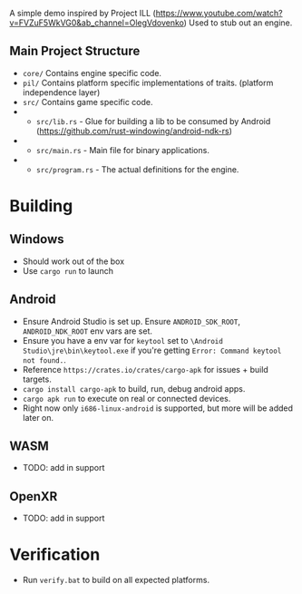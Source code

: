 A simple demo inspired by Project ILL (https://www.youtube.com/watch?v=FVZuF5WkVG0&ab_channel=OlegVdovenko)
Used to stub out an engine.

## Main Project Structure
* `core/` Contains engine specific code.
* `pil/` Contains platform specific implementations of traits. (platform independence layer)
* `src/` Contains game specific code.
* * `src/lib.rs` - Glue for building a lib to be consumed by Android (https://github.com/rust-windowing/android-ndk-rs)
* * `src/main.rs` - Main file for binary applications.
* * `src/program.rs` - The actual definitions for the engine. 


# Building
## Windows
* Should work out of the box
* Use `cargo run` to launch

## Android 
* Ensure Android Studio is set up. Ensure `ANDROID_SDK_ROOT`, `ANDROID_NDK_ROOT` env vars are set. 
* Ensure you have a env var for `keytool` set to `\Android Studio\jre\bin\keytool.exe` if you're getting `Error: Command keytool not found.`.
* Reference `https://crates.io/crates/cargo-apk` for issues + build targets.
* `cargo install cargo-apk` to build, run, debug android apps. 
* `cargo apk run` to execute on real or connected devices.
* Right now only `i686-linux-android` is supported, but more will be added later on.

## WASM
* TODO: add in support

## OpenXR
* TODO: add in support

# Verification
* Run `verify.bat` to build on all expected platforms.
